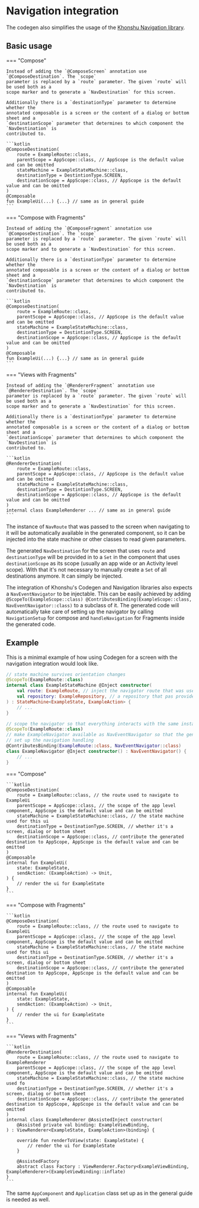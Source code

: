 # Navigation integration

The codegen also simplifies the usage of the [Khonshu Navigation library](../navigation/get-started.md).

## Basic usage

=== "Compose"

    Instead of adding the `@ComposeScreen` annotation use `@ComposeDestination`. The `scope`
    parameter is replaced by a `route` parameter. The given `route` will be used both as a 
    scope marker and to generate a `NavDestination` for this screen.

    Additionally there is a `destinationType` parameter to determine whether the 
    annotated composable is a screen or the content of a dialog or bottom sheet and a 
    `destinationScope` parameter that determines to which component the `NavDestination` is 
    contributed to.

    ```kotlin
    @ComposeDestination(
        route = ExampleRoute::class,
        parentScope = AppScope::class, // AppScope is the default value and can be omitted
        stateMachine = ExampleStateMachine::class,
        destinationType = DestintionType.SCREEN,
        destinationScope = AppScope::class, // AppScope is the default value and can be omitted
    )
    @Composable
    fun ExampleUi(...) {...} // same as in general guide
    ```

=== "Compose with Fragments"

    Instead of adding the `@ComposeFragment` annotation use `@ComposeDestination`. The `scope`
    parameter is replaced by a `route` parameter. The given `route` will be used both as a 
    scope marker and to generate a `NavDestination` for this screen.

    Additionally there is a `destinationType` parameter to determine whether the 
    annotated composable is a screen or the content of a dialog or bottom sheet and a 
    `destinationScope` parameter that determines to which component the `NavDestination` is 
    contributed to.

    ```kotlin
    @ComposeDestination(
        route = ExampleRoute::class,
        parentScope = AppScope::class, // AppScope is the default value and can be omitted
        stateMachine = ExampleStateMachine::class,
        destinationType = DestintionType.SCREEN,
        destinationScope = AppScope::class, // AppScope is the default value and can be omitted
    )
    @Composable
    fun ExampleUi(...) {...} // same as in general guide
    ```
=== "Views with Fragments"

    Instead of adding the `@RendererFragment` annotation use `@RendererDestination`. The `scope`
    parameter is replaced by a `route` parameter. The given `route` will be used both as a 
    scope marker and to generate a `NavDestination` for this screen.

    Additionally there is a `destinationType` parameter to determine whether the 
    annotated composable is a screen or the content of a dialog or bottom sheet and a 
    `destinationScope` parameter that determines to which component the `NavDestination` is 
    contributed to.

    ```kotlin
    @RendererDestination(
        route = ExampleRoute::class,
        parentScope = AppScope::class, // AppScope is the default value and can be omitted
        stateMachine = ExampleStateMachine::class,
        destinationType = DestintionType.SCREEN,
        destinationScope = AppScope::class, // AppScope is the default value and can be omitted
    )
    internal class ExampleRenderer ... // same as in general guide
    ```

The instance of `NavRoute` that was passed to the screen when navigating to 
it will be automatically available in the generated component, so it can be 
injected into the state machine or other classes to read given parameters.

The generated `NavDestination` for the screen that uses `route` and `destinationType`
will be provided in to a `Set` in the component that uses `destinationScope` as its
scope (usually an app wide or an Activity level scope). With that it's not necessary
to manually create a `Set` of all destinations anymore. It can simply be injected.

The integration of Khonshu's Codegen and Navigation libraries also expects a `NavEventNavigator`
to be injectable. This can be easily achieved by adding
`@ScopeTo(ExampleScope::class) @ContributesBinding(ExampleScope::class, NavEventNavigator::class)`
to a subclass of it. The generated code will automatically take care of setting up
the navigator by calling `NavigationSetup` for compose and `handleNavigation`
for Fragments inside the generated code.


## Example

This is a minimal example of how using Codegen for a screen with the navigation integration 
would look like.

```kotlin
// state machine survives orientation changes
@ScopeTo(ExampleRoute::class)
internal class ExampleStateMachine @Inject constructor(
    val route: ExampleRoute, // inject the navigator route that was used to get to this screen
    val repository: ExampleRepository, // a repository that pas provided somewhere in the app
) : StateMachine<ExampleState, ExampleAction> { 
    // ... 
}

// scope the navigator so that everything interacts with the same instance
@ScopeTo(ExampleRoute::class)
// make ExampleNavigator available as NavEventNavigator so that the generated code can automatically
// set up the navigation handling
@ContributesBinding(ExampleRoute::class, NavEventNavigator::class)
class ExampleNavigator @Inject constructor() : NavEventNavigator() {
    // ... 
}
```

=== "Compose"

    ```kotlin
    @ComposeDestination(
        route = ExampleRoute::class, // the route used to navigate to ExampleUi
        parentScope = AppScope::class, // the scope of the app level component, AppScope is the default value and can be omitted
        stateMachine = ExampleStateMachine::class, // the state machine used for this ui
        destinationType = DestinationType.SCREEN, // whether it's a screen, dialog or bottom sheet
        destinationScope = AppScope::class, // contribute the generated destination to AppScope, AppScope is the default value and can be omitted
    )
    @Composable
    internal fun ExampleUi(
        state: ExampleState,
        sendAction: (ExampleAction) -> Unit,
    ) { 
        // render the ui for ExampleState
    }
    ```

=== "Compose with Fragments"

    ```kotlin
    @ComposeDestination(
        route = ExampleRoute::class, // the route used to navigate to ExampleUi
        parentScope = AppScope::class, // the scope of the app level component, AppScope is the default value and can be omitted
        stateMachine = ExampleStateMachine::class, // the state machine used for this ui
        destinationType = DestinationType.SCREEN, // whether it's a screen, dialog or bottom sheet
        destinationScope = AppScope::class, // contribute the generated destination to AppScope, AppScope is the default value and can be omitted
    )
    @Composable
    internal fun ExampleUi(
        state: ExampleState,
        sendAction: (ExampleAction) -> Unit,
    ) { 
        // render the ui for ExampleState
    }
    ```

=== "Views with Fragments"

    ```kotlin
    @RendererDestination(
        route = ExampleRoute::class, // the route used to navigate to ExampleRenderer
        parentScope = AppScope::class, // the scope of the app level component, AppScope is the default value and can be omitted
        stateMachine = ExampleStateMachine::class, // the state machine used fo
        destinationType = DestinationType.SCREEN, // whether it's a screen, dialog or bottom sheet
        destinationScope = AppScope::class, // contribute the generated destination to AppScope, AppScope is the default value and can be omitted
    )
    internal class ExampleRenderer @AssistedInject constructor(
        @Assisted private val binding: ExampleViewBinding,
    ) : ViewRenderer<ExampleState, ExampleAction>(binding) {
    
        override fun renderToView(state: ExampleState) {
            // render the ui for ExampleState
        }
    
        @AssistedFactory
        abstract class Factory : ViewRenderer.Factory<ExampleViewBinding, ExampleRenderer>(ExampleViewBinding::inflate)
    }
    ```

The same `AppComponent` and `Application` class set up as in the general guide is needed as well.
